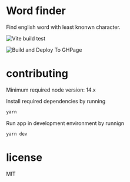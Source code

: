 # Word finder

Find english word with least knonwn character. 

![Vite build test](https://github.com/HazzazBinFaiz/word-finder-web/actions/workflows/yarn.yml/badge.svg)

![Build and Deploy To GHPage](https://github.com/HazzazBinFaiz/word-finder-web/actions/workflows/deploy-to-github-page.yml/badge.svg)


# contributing

Minimum required node version: 14.x

Install required dependencies by running
```sh
yarn
```

Run app in development environment by runnign
```sh
yarn dev
```

# license

MIT
